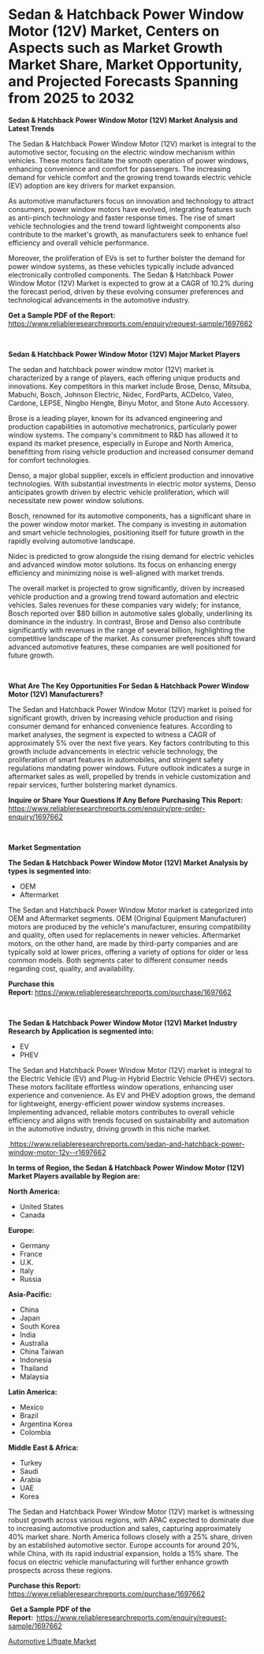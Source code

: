 <p><h1>Sedan & Hatchback Power Window Motor (12V) Market, Centers on Aspects such as Market Growth Market Share, Market Opportunity, and Projected Forecasts Spanning from 2025 to 2032</h1></p><p><strong>Sedan & Hatchback Power Window Motor (12V) Market Analysis and Latest Trends</strong></p>
<p><p>The Sedan & Hatchback Power Window Motor (12V) market is integral to the automotive sector, focusing on the electric window mechanism within vehicles. These motors facilitate the smooth operation of power windows, enhancing convenience and comfort for passengers. The increasing demand for vehicle comfort and the growing trend towards electric vehicle (EV) adoption are key drivers for market expansion.</p><p>As automotive manufacturers focus on innovation and technology to attract consumers, power window motors have evolved, integrating features such as anti-pinch technology and faster response times. The rise of smart vehicle technologies and the trend toward lightweight components also contribute to the market's growth, as manufacturers seek to enhance fuel efficiency and overall vehicle performance.</p><p>Moreover, the proliferation of EVs is set to further bolster the demand for power window systems, as these vehicles typically include advanced electronically controlled components. The Sedan & Hatchback Power Window Motor (12V) Market is expected to grow at a CAGR of 10.2% during the forecast period, driven by these evolving consumer preferences and technological advancements in the automotive industry.</p></p>
<p><strong>Get a Sample PDF of the Report:&nbsp;</strong> <a href="https://www.reliableresearchreports.com/enquiry/request-sample/1697662?utm_campaign=2937&utm_medium=2&utm_source=Github&utm_content=ia&utm_term=24032025&utm_id=sedan-hatchback-power-window-motor-12v">https://www.reliableresearchreports.com/enquiry/request-sample/1697662</a></p>
<p>&nbsp;</p>
<p><strong>Sedan & Hatchback Power Window Motor (12V) Major Market Players</strong></p>
<p><p>The sedan and hatchback power window motor (12V) market is characterized by a range of players, each offering unique products and innovations. Key competitors in this market include Brose, Denso, Mitsuba, Mabuchi, Bosch, Johnson Electric, Nidec, FordParts, ACDelco, Valeo, Cardone, LEPSE, Ningbo Hengte, Binyu Motor, and Stone Auto Accessory.</p><p>Brose is a leading player, known for its advanced engineering and production capabilities in automotive mechatronics, particularly power window systems. The company's commitment to R&D has allowed it to expand its market presence, especially in Europe and North America, benefitting from rising vehicle production and increased consumer demand for comfort technologies.</p><p>Denso, a major global supplier, excels in efficient production and innovative technologies. With substantial investments in electric motor systems, Denso anticipates growth driven by electric vehicle proliferation, which will necessitate new power window solutions.</p><p>Bosch, renowned for its automotive components, has a significant share in the power window motor market. The company is investing in automation and smart vehicle technologies, positioning itself for future growth in the rapidly evolving automotive landscape.</p><p>Nidec is predicted to grow alongside the rising demand for electric vehicles and advanced window motor solutions. Its focus on enhancing energy efficiency and minimizing noise is well-aligned with market trends.</p><p>The overall market is projected to grow significantly, driven by increased vehicle production and a growing trend toward automation and electric vehicles. Sales revenues for these companies vary widely; for instance, Bosch reported over $80 billion in automotive sales globally, underlining its dominance in the industry. In contrast, Brose and Denso also contribute significantly with revenues in the range of several billion, highlighting the competitive landscape of the market. As consumer preferences shift toward advanced automotive features, these companies are well positioned for future growth.</p></p>
<p>&nbsp;</p>
<p><strong>What Are The Key Opportunities For Sedan & Hatchback Power Window Motor (12V) Manufacturers?</strong></p>
<p><p>The Sedan and Hatchback Power Window Motor (12V) market is poised for significant growth, driven by increasing vehicle production and rising consumer demand for enhanced convenience features. According to market analyses, the segment is expected to witness a CAGR of approximately 5% over the next five years. Key factors contributing to this growth include advancements in electric vehicle technology, the proliferation of smart features in automobiles, and stringent safety regulations mandating power windows. Future outlook indicates a surge in aftermarket sales as well, propelled by trends in vehicle customization and repair services, further bolstering market dynamics.</p></p>
<p><strong>Inquire or Share Your Questions If Any Before Purchasing This Report:</strong> <a href="https://www.reliableresearchreports.com/enquiry/pre-order-enquiry/1697662?utm_campaign=2937&utm_medium=2&utm_source=Github&utm_content=ia&utm_term=24032025&utm_id=sedan-hatchback-power-window-motor-12v">https://www.reliableresearchreports.com/enquiry/pre-order-enquiry/1697662</a></p>
<p>&nbsp;</p>
<p><strong>Market Segmentation</strong></p>
<p><strong>The Sedan & Hatchback Power Window Motor (12V) Market Analysis by types is segmented into:</strong></p>
<p><ul><li>OEM</li><li>Aftermarket</li></ul></p>
<p><p>The Sedan and Hatchback Power Window Motor market is categorized into OEM and Aftermarket segments. OEM (Original Equipment Manufacturer) motors are produced by the vehicle's manufacturer, ensuring compatibility and quality, often used for replacements in newer vehicles. Aftermarket motors, on the other hand, are made by third-party companies and are typically sold at lower prices, offering a variety of options for older or less common models. Both segments cater to different consumer needs regarding cost, quality, and availability.</p></p>
<p><strong>Purchase this Report:&nbsp;</strong><a href="https://www.reliableresearchreports.com/purchase/1697662?utm_campaign=2937&utm_medium=2&utm_source=Github&utm_content=ia&utm_term=24032025&utm_id=sedan-hatchback-power-window-motor-12v">https://www.reliableresearchreports.com/purchase/1697662</a></p>
<p>&nbsp;</p>
<p><strong>The Sedan & Hatchback Power Window Motor (12V) Market Industry Research by Application is segmented into:</strong></p>
<p><ul><li>EV</li><li>PHEV</li></ul></p>
<p><p>The Sedan and Hatchback Power Window Motor (12V) market is integral to the Electric Vehicle (EV) and Plug-in Hybrid Electric Vehicle (PHEV) sectors. These motors facilitate effortless window operations, enhancing user experience and convenience. As EV and PHEV adoption grows, the demand for lightweight, energy-efficient power window systems increases. Implementing advanced, reliable motors contributes to overall vehicle efficiency and aligns with trends focused on sustainability and automation in the automotive industry, driving growth in this niche market.</p></p>
<p><a href="https://www.reliableresearchreports.com/sedan-and-hatchback-power-window-motor-12v--r1697662?utm_campaign=2937&utm_medium=2&utm_source=Github&utm_content=ia&utm_term=24032025&utm_id=sedan-hatchback-power-window-motor-12v">&nbsp;https://www.reliableresearchreports.com/sedan-and-hatchback-power-window-motor-12v--r1697662</a></p>
<p><strong>In terms of Region, the Sedan & Hatchback Power Window Motor (12V) Market Players available by Region are:</strong></p>
<p>
    <p> <strong> North America: </strong>
        <ul>
            <li>United States</li>
            <li>Canada</li>
        </ul>
        </p> 
    <p> <strong> Europe: </strong>
        <ul>
            <li>Germany</li>
            <li>France</li>
            <li>U.K.</li>
            <li>Italy</li>
            <li>Russia</li>
        </ul>
        </p> 
    <p> <strong> Asia-Pacific: </strong>
        <ul>
            <li>China</li>
            <li>Japan</li>
            <li>South Korea</li>
            <li>India</li>
            <li>Australia</li>
            <li>China Taiwan</li>
            <li>Indonesia</li>
            <li>Thailand</li>
            <li>Malaysia</li>
        </ul>
        </p> 
    <p> <strong> Latin America: </strong>
        <ul>
            <li>Mexico</li>
            <li>Brazil</li>
            <li>Argentina Korea</li>
            <li>Colombia</li>
        </ul>
        </p> 
    <p> <strong> Middle East & Africa: </strong>
        <ul>
            <li>Turkey</li>
            <li>Saudi</li>
            <li>Arabia</li>
            <li>UAE</li>
            <li>Korea</li>
        </ul>
    </p>
    </p>
<p><p>The Sedan and Hatchback Power Window Motor (12V) market is witnessing robust growth across various regions, with APAC expected to dominate due to increasing automotive production and sales, capturing approximately 40% market share. North America follows closely with a 25% share, driven by an established automotive sector. Europe accounts for around 20%, while China, with its rapid industrial expansion, holds a 15% share. The focus on electric vehicle manufacturing will further enhance growth prospects across these regions.</p></p>
<p><strong>Purchase this Report: </strong><a href="https://www.reliableresearchreports.com/purchase/1697662?utm_campaign=2937&utm_medium=2&utm_source=Github&utm_content=ia&utm_term=24032025&utm_id=sedan-hatchback-power-window-motor-12v">https://www.reliableresearchreports.com/purchase/1697662</a></p>
<p>&nbsp;<strong>Get a Sample PDF of the Report:&nbsp;&nbsp;</strong><a href="https://www.reliableresearchreports.com/enquiry/request-sample/1697662?utm_campaign=2937&utm_medium=2&utm_source=Github&utm_content=ia&utm_term=24032025&utm_id=sedan-hatchback-power-window-motor-12v">https://www.reliableresearchreports.com/enquiry/request-sample/1697662</a></p>
<p><strong></strong></p>
<p><p><a href="https://github.com/mriwacraane/Market-Research-Report-List-1/blob/main/automotive-liftgate-market.md?utm_campaign=2937&utm_medium=2&utm_source=Github&utm_content=ia&utm_term=24032025&utm_id=sedan-hatchback-power-window-motor-12v">Automotive Liftgate Market</a></p></p>
